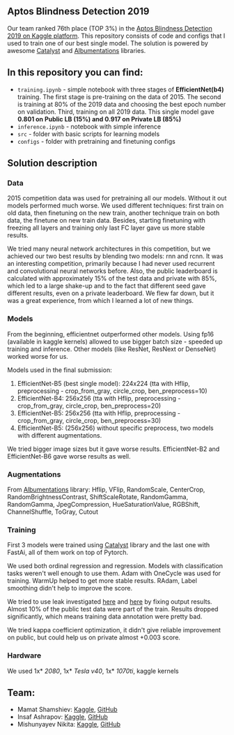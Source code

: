 ## Aptos Blindness Detection 2019

Our team ranked 76th place (TOP 3%) in the [Aptos Blindness Detection 2019 on Kaggle platform](https://www.kaggle.com/c/aptos2019-blindness-detection/leaderboard). This repository consists of code and configs that I used to train one of our best single model. The solution is powered by awesome [Catalyst](https://github.com/catalyst-team/catalyst) and [Albumentations](https://github.com/albu/albumentations) libraries.

## In this repository you can find:
* `training.ipynb` - simple notebook with three stages of **EfficientNet(b4)** training. The first stage is pre-training on the data of 2015. The second is training at 80% of the 2019 data and choosing the best epoch number on validation. Third, training on all 2019 data. This single model gave **0.801 on Public LB (15%) and 0.917 on Private LB (85%)**
* `inference.ipynb` - notebook with simple inference
* `src` - folder with basic scripts for learning models
* `configs` - folder with pretraining and finetuning configs

## Solution description

### Data
2015 competition data was used for pretraining all our models. Without it out models performed much worse. We used different techniques: first train on old data, then finetuning on the new train, another technique train on both data, the finetune on new train data. Besides, starting finetuning with freezing all layers and training only last FC layer gave us more stable results.

We tried many neural network architectures in this competition, but we achieved our two best results by blending two models: rnn and rcnn. It was an interesting competition, primarily because I had never used recurrent and convolutional neural networks before. Also, the public leaderboard is calculated with approximately 15% of the test data and private with 85%, which led to a large shake-up and to the fact that different seed gave different results, even on a private leaderboard. We flew far down, but it was a great experience, from which I learned a lot of new things.

### Models
From the beginning, efficientnet outperformed other models. Using fp16 (available in kaggle kernels) allowed to use bigger batch size - speeded up training and inference. Other models (like ResNet, ResNext or DenseNet) worked worse for us.

Models used in the final submission:
1. EfficientNet-B5 (best single model): 224x224 (tta with Hflip, preprocessing - crop_from_gray, circle_crop, ben_preprocess=10)
2. EfficientNet-B4: 256x256 (tta with Hflip, preprocessing - crop_from_gray, circle_crop, ben_preprocess=20)
3. EfficientNet-B5: 256x256 (tta with Hflip, preprocessing - crop_from_gray, circle_crop, ben_preprocess=30)
4. EfficientNet-B5: (256x256) without specific preprocess, two models with different augmentations.

We tried bigger image sizes but it gave worse results. EfficientNet-B2 and EfficientNet-B6 gave worse results as well.

### Augmentations
From [Albumentations](https://github.com/albu/albumentations) library:
Hflip, VFlip,  RandomScale, CenterCrop,  RandomBrightnessContrast, ShiftScaleRotate, RandomGamma, RandomGamma, JpegCompression, HueSaturationValue, RGBShift, ChannelShuffle, ToGray, Cutout

### Training
First 3 models were trained using [Catalyst](https://github.com/catalyst-team/catalyst) library and the last one with FastAi, all of them work on top of Pytorch.

We used both ordinal regression and regression. Models with classification tasks weren't well enough to use them.
Adam with OneCycle was used for training. WarmUp helped to get more stable results. RAdam, Label smoothing didn't help to improve the score.

We tried to use leak investigated [here](https://www.kaggle.com/miklgr500/leakage-detection-about-8-test-dataset) and [here](https://www.kaggle.com/konradb/adversarial-validation-quick-fast-ai-approach) by fixing output results. Almost 10% of the public test data were part of the train. Results dropped significantly, which means training data annotation were pretty bad.

We tried kappa coefficient optimization, it didn't give reliable improvement on public, but could help us on private almost +0.003 score.

### Hardware
We used 1x* *2080*, 1x* *Tesla v40*, 1x* *1070ti*, kaggle kernels

## Team:
- Mamat Shamshiev: [Kaggle](https://www.kaggle.com/mamatml), [GitHub](https://github.com/MamatShamshiev)
- Insaf Ashrapov: [Kaggle](https://www.kaggle.com/insaff), [GitHub](https://github.com/Diyago)
- Mishunyayev Nikita: [Kaggle](https://www.kaggle.com/mnikita), [GitHub](https://github.com/Mishunyayev-Nikita)

